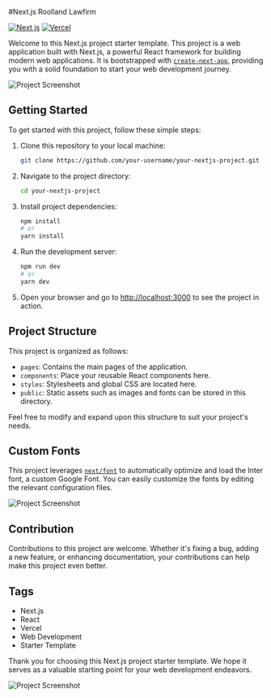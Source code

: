 #Next.js Roolland Lawfirm

[![Next.js](https://img.shields.io/badge/Next.js-11.0.0-brightgreen)](https://nextjs.org/)
[![Vercel](https://img.shields.io/badge/Powered%20by-Vercel-lightgrey)](https://vercel.com/)

Welcome to this Next.js project starter template. This project is a web application built with Next.js, a powerful React framework for building modern web applications. It is bootstrapped with [`create-next-app`](https://github.com/vercel/next.js/tree/canary/packages/create-next-app), providing you with a solid foundation to start your web development journey.

![Project Screenshot](place-for-image-1.jpg)

## Getting Started

To get started with this project, follow these simple steps:

1. Clone this repository to your local machine:

   ```bash
   git clone https://github.com/your-username/your-nextjs-project.git
   ```

2. Navigate to the project directory:

   ```bash
   cd your-nextjs-project
   ```

3. Install project dependencies:

   ```bash
   npm install
   # or
   yarn install
   ```

4. Run the development server:

   ```bash
   npm run dev
   # or
   yarn dev
   ```

5. Open your browser and go to [http://localhost:3000](http://localhost:3000) to see the project in action.

## Project Structure

This project is organized as follows:

- `pages`: Contains the main pages of the application.
- `components`: Place your reusable React components here.
- `styles`: Stylesheets and global CSS are located here.
- `public`: Static assets such as images and fonts can be stored in this directory.

Feel free to modify and expand upon this structure to suit your project's needs.

## Custom Fonts

This project leverages [`next/font`](https://nextjs.org/docs/basic-features/font-optimization) to automatically optimize and load the Inter font, a custom Google Font. You can easily customize the fonts by editing the relevant configuration files.

![Project Screenshot](place-for-image-2.jpg)

## Contribution

Contributions to this project are welcome. Whether it's fixing a bug, adding a new feature, or enhancing documentation, your contributions can help make this project even better.

## Tags

- Next.js
- React
- Vercel
- Web Development
- Starter Template

Thank you for choosing this Next.js project starter template. We hope it serves as a valuable starting point for your web development endeavors.

![Project Screenshot](place-for-image-3.jpg)
